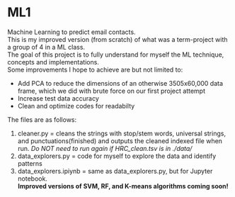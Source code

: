 # ML1
Machine Learning to predict email contacts. <br />
This is my improved version (from scratch) of what was a term-project with a group of 4 in a ML class. <br />
The goal of this project is to fully understand for myself the ML technique, concepts and implementations. <br />
Some improvements I hope to achieve are but not limited to:
* Add PCA to reduce the dimensions of an otherwise 3505x60,000 data frame, which we did with brute force on our first project attempt <br />
* Increase test data accuracy
* Clean and optimize codes for readabilty<br />

The files are as follows: <br />
1. cleaner.py = cleans the strings with stop/stem words, universal strings, and punctuations(finished) and outputs the cleaned indexed file when run. *Do NOT need to run again if HRC_clean.tsv is in ./data/* <br />
2. data_explorers.py = code for myself to explore the data and identify patterns <br />
3. data_explorers.ipiynb = same as data_explorers.py, but for Jupyter notebook. <br />
**Improved versions of SVM, RF, and K-means algorithms coming soon!**
